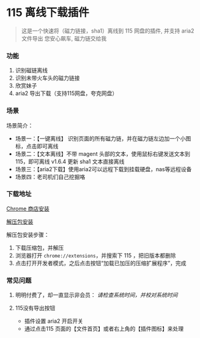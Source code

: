 # 115 离线下载插件

> 这是一个快速将（磁力链接，sha1）离线到 115 网盘的插件, 并支持 aria2 文件导出
> 您安心飙车, 磁力链交给我

### 功能

1. 识别磁链离线
2. 识别未带火车头的磁力链接
3. 欣赏妹子
4. aria2 导出下载（支持115网盘，夸克网盘）

### 场景

场景简介：

- 场景一：【一键离线】 识别页面的所有磁力链，并在磁力链左边加一个小图标，点击即可离线
- 场景二：【文本离线】不带 magent 头部的文本，使用鼠标右键发送文本到 115，即可离线  v1.6.4 更新 sha1 文本直接离线
- 场景三：【aria2下载】使用aria2可以远程下载到挂载硬盘，nas等远程设备
- 场景四：老司机们自己挖掘咯

### 下载地址

[Chrome 商店安装](https://chrome.google.com/webstore/detail/jgcpgphpmecnbepkigkioamkdiallnai)

[解压包安装](https://github.com/bluebabes/115/releases)

解压包安装步骤：

1. 下载压缩包，并解压
2. 浏览器打开 `chrome://extensions`，并搜索下 115 ，把旧版本都删除
3. 点击打开开发者模式，之后点击按钮“加载已加压的压缩扩展程序”，完成


### 常见问题

1. 明明付费了，却一直显示非会员： *请检查系统时间，并校对系统时间*
2. 115没有导出按钮

   * 插件设置  aria2 开启开关
   * 通过点击115 页面的【文件首页】或者右上角的【插件图标】来处理

